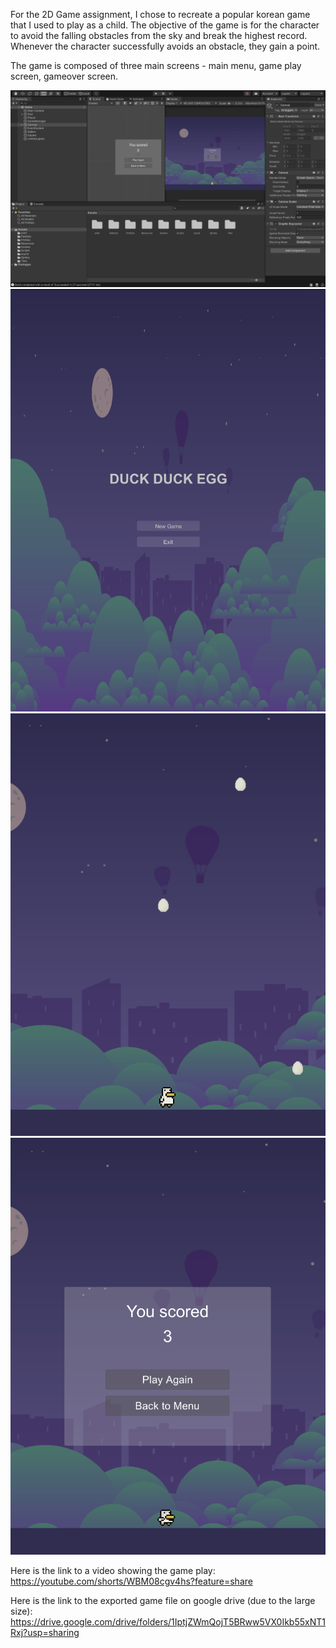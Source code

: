 For the 2D Game assignment, I chose to recreate a popular korean game that I used to play as a child. The objective of the game is for the character to avoid the falling obstacles from the sky and break the highest record. Whenever the character successfully avoids an obstacle, they gain a point. 

The game is composed of three main screens - main menu, game play screen, gameover screen.

![alt text](https://github.com/yk1932/GamesAndPlay/blob/main/2DGameAssignment/Screen%20Shot%202022-11-13%20at%203.12.14%20PM.png)
![alt text](https://github.com/yk1932/GamesAndPlay/blob/main/2DGameAssignment/Screen%20Shot%202022-11-13%20at%203.12.48%20PM.png)
![alt text](https://github.com/yk1932/GamesAndPlay/blob/main/2DGameAssignment/Screen%20Shot%202022-11-13%20at%203.12.38%20PM.png)
![alt text](https://github.com/yk1932/GamesAndPlay/blob/main/2DGameAssignment/Screen%20Shot%202022-11-13%20at%203.12.44%20PM.png)


Here is the link to a video showing the game play: 
https://youtube.com/shorts/WBM08cgv4hs?feature=share

Here is the link to the exported game file on google drive (due to the large size): https://drive.google.com/drive/folders/1IptjZWmQojT5BRww5VX0Ikb55xNT1Rxj?usp=sharing
